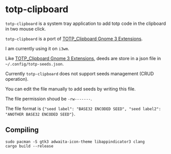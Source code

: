 # totp-clipboard

`totp-clipboard` is a system tray application to add totp code in the clipboard in two mouse click.


`totp-clipboard` is a port of [TOTP_Clipboard Gnome 3 Extensions](https://github.com/mardiros/TOTP_Clipboard-guillaume.gauvr.it).

I am currently using it on `i3wm`.


Like [TOTP_Clipboard Gnome 3 Extensions](https://github.com/mardiros/TOTP_Clipboard-guillaume.gauvr.it),
deeds are store in a json file in `~/.config/totp-seeds.json`.

Currently `totp-clipboard` does not support seeds management (CRUD operation).


You can edit the file manually to add seeds by writing this file.

The file permission shoud be `-rw-------`.

The file format is `{"seed label": "BASE32 ENCODED SEED", "seed label2": "ANOTHER BASE32 ENCODED SEED"}`.


## Compiling

```
sudo pacman -S gtk3 adwaita-icon-theme libappindicator3 clang
cargo build --release
```